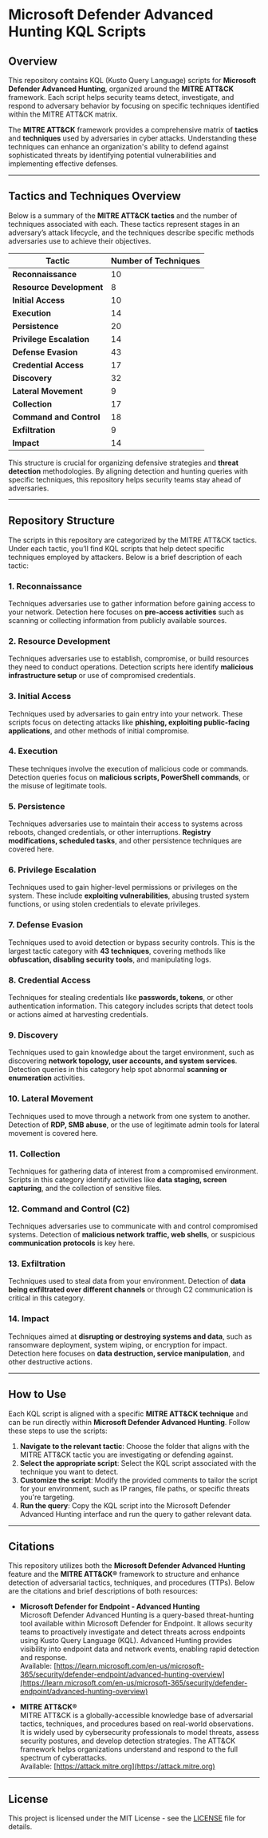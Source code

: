 # Microsoft Defender Advanced Hunting KQL Scripts

## Overview

This repository contains KQL (Kusto Query Language) scripts for **Microsoft Defender Advanced Hunting**, organized around the **MITRE ATT&CK** framework. Each script helps security teams detect, investigate, and respond to adversary behavior by focusing on specific techniques identified within the MITRE ATT&CK matrix.

The **MITRE ATT&CK** framework provides a comprehensive matrix of **tactics** and **techniques** used by adversaries in cyber attacks. Understanding these techniques can enhance an organization's ability to defend against sophisticated threats by identifying potential vulnerabilities and implementing effective defenses.

---

## Tactics and Techniques Overview

Below is a summary of the **MITRE ATT&CK tactics** and the number of techniques associated with each. These tactics represent stages in an adversary’s attack lifecycle, and the techniques describe specific methods adversaries use to achieve their objectives.

| **Tactic**               | **Number of Techniques** |
|--------------------------|--------------------------|
| **Reconnaissance**        | 10                       |
| **Resource Development**  | 8                        |
| **Initial Access**        | 10                       |
| **Execution**             | 14                       |
| **Persistence**           | 20                       |
| **Privilege Escalation**   | 14                       |
| **Defense Evasion**       | 43                       |
| **Credential Access**     | 17                       |
| **Discovery**             | 32                       |
| **Lateral Movement**      | 9                        |
| **Collection**            | 17                       |
| **Command and Control**   | 18                       |
| **Exfiltration**          | 9                        |
| **Impact**                | 14                       |

This structure is crucial for organizing defensive strategies and **threat detection** methodologies. By aligning detection and hunting queries with specific techniques, this repository helps security teams stay ahead of adversaries.

---

## Repository Structure

The scripts in this repository are categorized by the MITRE ATT&CK tactics. Under each tactic, you’ll find KQL scripts that help detect specific techniques employed by attackers. Below is a brief description of each tactic:

### 1. **Reconnaissance**
Techniques adversaries use to gather information before gaining access to your network. Detection here focuses on **pre-access activities** such as scanning or collecting information from publicly available sources.

### 2. **Resource Development**
Techniques adversaries use to establish, compromise, or build resources they need to conduct operations. Detection scripts here identify **malicious infrastructure setup** or use of compromised credentials.

### 3. **Initial Access**
Techniques used by adversaries to gain entry into your network. These scripts focus on detecting attacks like **phishing, exploiting public-facing applications**, and other methods of initial compromise.

### 4. **Execution**
These techniques involve the execution of malicious code or commands. Detection queries focus on **malicious scripts, PowerShell commands**, or the misuse of legitimate tools.

### 5. **Persistence**
Techniques adversaries use to maintain their access to systems across reboots, changed credentials, or other interruptions. **Registry modifications, scheduled tasks**, and other persistence techniques are covered here.

### 6. **Privilege Escalation**
Techniques used to gain higher-level permissions or privileges on the system. These include **exploiting vulnerabilities**, abusing trusted system functions, or using stolen credentials to elevate privileges.

### 7. **Defense Evasion**
Techniques used to avoid detection or bypass security controls. This is the largest tactic category with **43 techniques**, covering methods like **obfuscation, disabling security tools**, and manipulating logs.

### 8. **Credential Access**
Techniques for stealing credentials like **passwords, tokens**, or other authentication information. This category includes scripts that detect tools or actions aimed at harvesting credentials.

### 9. **Discovery**
Techniques used to gain knowledge about the target environment, such as discovering **network topology, user accounts, and system services**. Detection queries in this category help spot abnormal **scanning or enumeration** activities.

### 10. **Lateral Movement**
Techniques used to move through a network from one system to another. Detection of **RDP, SMB abuse**, or the use of legitimate admin tools for lateral movement is covered here.

### 11. **Collection**
Techniques for gathering data of interest from a compromised environment. Scripts in this category identify activities like **data staging, screen capturing**, and the collection of sensitive files.

### 12. **Command and Control (C2)**
Techniques adversaries use to communicate with and control compromised systems. Detection of **malicious network traffic, web shells**, or suspicious **communication protocols** is key here.

### 13. **Exfiltration**
Techniques used to steal data from your environment. Detection of **data being exfiltrated over different channels** or through C2 communication is critical in this category.

### 14. **Impact**
Techniques aimed at **disrupting or destroying systems and data**, such as ransomware deployment, system wiping, or encryption for impact. Detection here focuses on **data destruction, service manipulation**, and other destructive actions.

---

## How to Use

Each KQL script is aligned with a specific **MITRE ATT&CK technique** and can be run directly within **Microsoft Defender Advanced Hunting**. Follow these steps to use the scripts:

1. **Navigate to the relevant tactic**: Choose the folder that aligns with the MITRE ATT&CK tactic you are investigating or defending against.
2. **Select the appropriate script**: Select the KQL script associated with the technique you want to detect.
3. **Customize the script**: Modify the provided comments to tailor the script for your environment, such as IP ranges, file paths, or specific threats you're targeting.
4. **Run the query**: Copy the KQL script into the Microsoft Defender Advanced Hunting interface and run the query to gather relevant data.

---

## Citations

This repository utilizes both the **Microsoft Defender Advanced Hunting** feature and the **MITRE ATT&CK®** framework to structure and enhance detection of adversarial tactics, techniques, and procedures (TTPs). Below are the citations and brief descriptions of both resources:

- **Microsoft Defender for Endpoint - Advanced Hunting**  
  Microsoft Defender Advanced Hunting is a query-based threat-hunting tool available within Microsoft Defender for Endpoint. It allows security teams to proactively investigate and detect threats across endpoints using Kusto Query Language (KQL). Advanced Hunting provides visibility into endpoint data and network events, enabling rapid detection and response.  
  Available: [https://learn.microsoft.com/en-us/microsoft-365/security/defender-endpoint/advanced-hunting-overview](https://learn.microsoft.com/en-us/microsoft-365/security/defender-endpoint/advanced-hunting-overview)

- **MITRE ATT&CK®**  
  MITRE ATT&CK is a globally-accessible knowledge base of adversarial tactics, techniques, and procedures based on real-world observations. It is widely used by cybersecurity professionals to model threats, assess security postures, and develop detection strategies. The ATT&CK framework helps organizations understand and respond to the full spectrum of cyberattacks.  
  Available: [https://attack.mitre.org](https://attack.mitre.org)

---

## License

This project is licensed under the MIT License - see the [LICENSE](./LICENSE) file for details.

